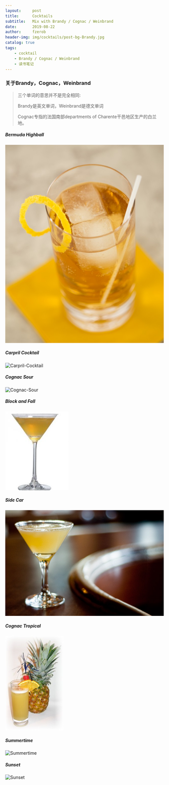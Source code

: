 ```yaml
---
layout:     post
title:      Cocktails
subtitle:   Mix with Brandy / Cognac / Weinbrand
date:       2019-08-22
author:     fzerob
header-img: img/cocktails/post-bg-Brandy.jpg
catalog: true
tags:
    - cocktail
    - Brandy / Cognac / Weinbrand
    - 读书笔记
---
```


### 关于Brandy，Cognac，Weinbrand 
> 三个单词的意思并不是完全相同:
> 
> Brandy是英文单词，Weinbrand是德文单词
>
> Cognac专指的法国南部departments of Charente干邑地区生产的白兰地。
> 



##### Bermuda Highball
![Bermuda-Highball](img/cocktails/1-bermuda-highball.jpg)


##### Carpril Cocktail
![Carpril-Cocktail](img/cocktails/2-carpril-cocktail.jpg)
	
##### Cognac Sour
![Cognac-Sour](img/cocktails/3-cognac-cour.jpg)

##### Block and Fall
![Block-and-Fall](img/cocktails/4-block-and-fall.jpeg)	
	
##### Side Car
![Side-Car](img/cocktails/5-side-car.jpg)

##### Cognac Tropical
![Cognac-Tropical](img/cocktails/6-cognac-tropical.jpg)

##### Summertime
![Summertime](img/cocktails/7-summertime.jpg)

##### Sunset
![Sunset](img/cocktails/16-sunset.jpg)